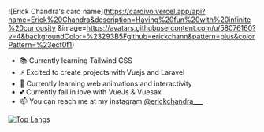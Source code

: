 
![Erick Chandra's card name](https://cardivo.vercel.app/api?name=Erick%20Chandra&description=Having%20fun%20with%20infinite%20curiousity
&image=https://avatars.githubusercontent.com/u/58076160?v=4&backgroundColor=%23293B5Fgithub=erickchann&pattern=plus&colorPattern=%23ecf0f1)

- 📚 Currently learning Tailwind CSS
- ⚡ Excited to create projects with Vuejs and Laravel
- 🧠 Currently learning web animations and interactivity
- 💕 Currently fall in love with VueJs & Vuesax
- 📫 You can reach me at my instagram [@erickchandra___](https://instagram.com/erickchandra___)

[![Top Langs](https://github-readme-stats.vercel.app/api/top-langs/?username=erickchann&langs_count=10)](https://github.com/erickchann/erickchann)
